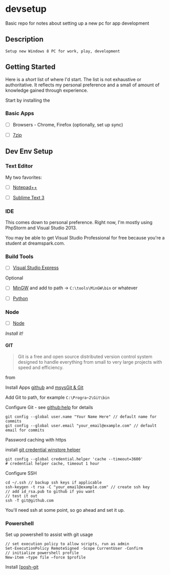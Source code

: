 devsetup
========

Basic repo for notes about setting up a new pc for app development


## <a id="top"></a>Description

	Setup new Windows 8 PC for work, play, development


## Getting Started

Here is a *short* list of where I'd start. The list is not exhaustive or authoritative. It reflects my personal preference and a small of amount of knowledge gained through experience.

Start by installing the 


### Basic Apps

- [ ] Browsers - Chrome, Firefox (optionally, set up sync)
- [ ] [7zip](http://www.7-zip.org/)



## Dev Env Setup

### Text Editor

My two favorites:

- [ ] [Notepad++](http://notepad-plus-plus.org/)
- [ ] [Sublime Text 3](http://www.sublimetext.com/3)


### IDE

This comes down to personal preference. Right now, I'm mostly using PhpStorm and Visual Studio 2013.

You may be able to get Visual Studio Professional for free because you're a student at dreamspark.com.


### Build Tools

- [ ] [Visual Studio Express](http://www.visualstudio.com/downloads/download-visual-studio-vs)

Optional

- [ ] [MinGW](http://www.mingw.org/) and add to path -> `C:\tools\MinGW\bin` or whatever
- [ ] [Python](http://www.python.org/getit/windows/)


### Node

- [ ] [Node](http://nodejs.org/)

_Install it!_



#### GIT


> Git is a free and open source distributed version control system designed to handle everything from small to very large projects with speed and efficiency.

from

Install Apps [github](http://github.com) and [msysGit & Git](http://msysgit.github.com/)

Add Git to path, for example `C:\Progra~2\Git\bin`

Configure Git - see [github:help](https://help.github.com/articles/set-up-git#platform-linux) for details

	git config --global user.name "Your Name Here" // default name for commits
	git config --global user.email "your_email@example.com" // default email for commits

Password caching with https

install [git credential winstore helper](http://blob.andrewnurse.net/gitcredentialwinstore/git-credential-winstore.exe)

	git config --global credential.helper 'cache --timeout=3600'
	# credential helper cache, timeout 1 hour


Configure SSH

	cd ~/.ssh // backup ssh keys if applicable
	ssh-keygen -t rsa -C "your_email@example.com" // create ssh key
	// add id_rsa.pub to github if you want
	// test it out
	ssh -T git@github.com

You'll need ssh at some point, so go ahead and set it up.


### Powershell

Set up powershell to assist with git usage

	// set execution policy to allow scripts, run as admin
	Set-ExecutionPolicy RemoteSigned -Scope CurrentUser -Confirm
	// initialize powershell profile
	New-item –type file –force $profile

Install [[posh-git](https://github.com/dahlbyk/posh-git)

